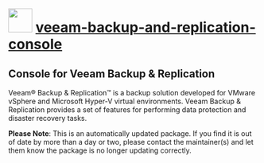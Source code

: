 ﻿# <img src="https://cdn.jsdelivr.net/gh/mkevenaar/chocolatey-packages@29a67d5d4ac86374e36a35640ef7f869474bd1df/icons/veeam-backup-and-replication-console.png" width="48" height="48"/> [veeam-backup-and-replication-console](https://chocolatey.org/packages/veeam-backup-and-replication-console)

## Console for Veeam Backup & Replication

Veeam® Backup & Replication™ is a backup solution developed for VMware vSphere and Microsoft Hyper-V virtual environments. Veeam Backup & Replication provides a set of features for performing data protection and disaster recovery tasks.

**Please Note**: This is an automatically updated package. If you find it is
out of date by more than a day or two, please contact the maintainer(s) and
let them know the package is no longer updating correctly.
